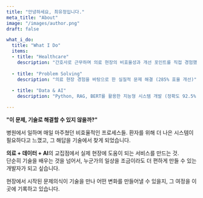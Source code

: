 ```yaml
---
title: "안녕하세요, 최유정입니다."
meta_title: "About"
image: "/images/author.png"
draft: false

what_i_do:
  title: "What I Do"
  items:
  - title: "Healthcare"
    description: "간호사로 근무하며 의료 현장의 비효율성과 개선 포인트를 직접 경험했습니다."
  
  - title: "Problem Solving"
    description: "의료 현장 경험을 바탕으로 한 실질적 문제 해결 (285% 효율 개선)"
  
  - title: "Data & AI"
    description: "Python, RAG, BERT를 활용한 지능형 시스템 개발 (정확도 92.5% 달성)"

---
```


**"이 문제, 기술로 해결할 수 있지 않을까?"**

병원에서 일하며 매일 마주쳤던 비효율적인 프로세스들. 환자를 위해 더 나은 시스템이 필요하다고 느꼈고, 그 해답을 기술에서 찾게 되었습니다.

**의료 + 데이터 + AI**의 교집점에서 실제 현장에 도움이 되는 서비스를 만드는 것. </br>
단순히 기술을 배우는 것을 넘어서, 누군가의 일상을 조금이라도 더 편하게 만들 수 있는 개발자가 되고 싶습니다.

현장에서 시작된 문제의식이 기술을 만나 어떤 변화를 만들어낼 수 있을지, 그 여정을 이곳에 기록하고 있습니다.
